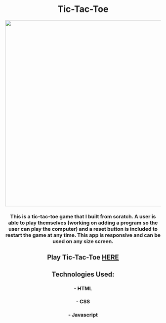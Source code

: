 <h1 align="center">Tic-Tac-Toe</h1>

<div align="center">
<img width=600 src="https://user-images.githubusercontent.com/69867050/185450177-c53c9a4e-7270-43a1-a348-306e7e3f2d10.jpg" />
</div>

<h3 align="center">This is a tic-tac-toe game that I built from scratch. A user is able to play themselves (working on adding a program so the user can play the computer) and a reset button is included to restart the game at any time. This app is responsive and can be used on any size screen.</h3>

<h2 align="center">Play Tic-Tac-Toe <a href="https://tic-tac-toe-mellivora.netlify.app/">HERE</a></h2>

<div align="center">
  <h2>Technologies Used:</h2>
  <h3>- HTML</h3>
  <h3>- CSS</h3>
  <h3>- Javascript</h3>
</div>
